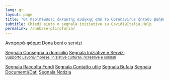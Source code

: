 ```yaml
---
lang: gr
layout: page
title: "Οι περιπτώσεις έκτακτης ανάγκης από το Coronavirus ζητούν βοήθεια, αναφέρουν πρωτοβουλίες, ειδήσεις, δεδομένα"
subtitle: Chiedi aiuto o segnala iniziative su Covid19Italia.Help
permalink: /anebase-pliroforia/
---
```


<div class="offset-md-1 col-md-10">
  <a class="btn btn-success btn-block btn-form" href="/anebase-pliroforia/Αναφορά - Φόρμα για Ελληνικό γραφείο">Αναφορά-φόρμα</a>
  <a class="btn btn-success btn-block btn-form" href="/segnala/dona-beni-servizi">Dona beni o servizi</a>

  <br>
  
  <a class="btn btn-outline-dark btn-block btn-form " href="/segnala/consegna-domicilio">Segnala Consegna a domicilio</a>
  <a class="btn btn-outline-dark btn-block btn-form" href="/segnala/iniziative-servizi">
    Segnala Iniziative e Servizi<br>
    <small>Supporto Lavoro/Imprese, Iniziative culturali, ricreative e solidali</small>
  </a>

  <a class="btn btn-outline-dark btn-block btn-form " href="/segnala/raccolta-fondi">Segnala Raccolta Fondi</a>
  <a class="btn btn-outline-dark btn-block btn-form" href="/segnala/contatto-utile">Segnala Contatto utile</a>
  <a class="btn btn-outline-dark btn-block btn-form" href="/segnala/bufala">Segnala Bufala</a>
  <a class="btn btn-outline-dark btn-block btn-form" href="/segnala/documenti-dati">Segnala Documenti/Dati</a>
  <a class="btn btn-outline-dark btn-block btn-form" href="/segnala/notizia">Segnala Notizia</a>
</div>

